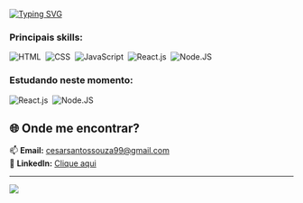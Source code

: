

[![Typing SVG](https://readme-typing-svg.herokuapp.com/?color=0000CD&size=35&center=true&vCenter=true&width=1000&lines=Olá,+meu+nome+é+César+Santos;Tenho+26+anos;Sou+um+Desenvolvedor+Front-End;E+Graduado+em+Analise+e+desenvolvimento+de+sistema;seja+bem+vindo!+:%29)](https://git.io/typing-svg)
 
 ### Principais skills:
![HTML](https://img.shields.io/badge/-HTML-0D1117?style=for-the-badge&logo=HTML5&labelColor=0D1117&textColor=0D1117)&nbsp;
![CSS](https://img.shields.io/badge/-CSS-0D1117?style=for-the-badge&logo=CSS3&logoColor=1572B6&labelColor=0D1117)&nbsp;
![JavaScript](https://img.shields.io/badge/-JavaScript-0D1117?style=for-the-badge&logo=javascript&labelColor=0D1117)&nbsp;
![React.js](https://img.shields.io/badge/-React.js-0D1117?style=for-the-badge&logo=react&labelColor=0D1117)&nbsp;
![Node.JS](https://img.shields.io/badge/-Node.JS-0D1117?style=for-the-badge&logo=node.js&labelColor=0D1117&textColor=0D1117)&nbsp;


### Estudando neste momento:
![React.js](https://img.shields.io/badge/-React.js-0D1117?style=for-the-badge&logo=react&labelColor=0D1117)&nbsp;
![Node.JS](https://img.shields.io/badge/-Node.JS-0D1117?style=for-the-badge&logo=node.js&labelColor=0D1117&textColor=0D1117)&nbsp;


## 🌐 Onde me encontrar?

📫 **Email:** [cesarsantossouza99@gmail.com](mailto:cesarsantossouza99@gmail.com)  
💼 **LinkedIn:** [Clique aqui](https://www.linkedin.com/in/cesarsantos99)  

---



<!-- Rodapé com onda -->
<img src="https://capsule-render.vercel.app/api?type=waving&color=0:0072ff,100:00c6ff&height=120&section=footer"/>



